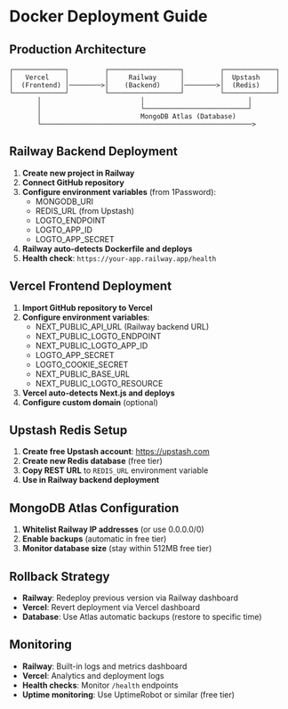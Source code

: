 # Docker Deployment Guide

## Production Architecture

```
┌─────────────┐         ┌──────────────────┐         ┌─────────────┐
│   Vercel    │         │     Railway      │         │  Upstash    │
│  (Frontend) │────────>│    (Backend)     │────────>│  (Redis)    │
└─────────────┘         └──────────────────┘         └─────────────┘
       │                         │                          │
       │                         └──────────────────────────┘
       │                         MongoDB Atlas (Database)
       └─────────────────────────────────────────────────────>
```

## Railway Backend Deployment

1. **Create new project in Railway**
2. **Connect GitHub repository**
3. **Configure environment variables** (from 1Password):
   - MONGODB_URI
   - REDIS_URL (from Upstash)
   - LOGTO_ENDPOINT
   - LOGTO_APP_ID
   - LOGTO_APP_SECRET
4. **Railway auto-detects Dockerfile and deploys**
5. **Health check**: `https://your-app.railway.app/health`

## Vercel Frontend Deployment

1. **Import GitHub repository to Vercel**
2. **Configure environment variables**:
   - NEXT_PUBLIC_API_URL (Railway backend URL)
   - NEXT_PUBLIC_LOGTO_ENDPOINT
   - NEXT_PUBLIC_LOGTO_APP_ID
   - LOGTO_APP_SECRET
   - LOGTO_COOKIE_SECRET
   - NEXT_PUBLIC_BASE_URL
   - NEXT_PUBLIC_LOGTO_RESOURCE
3. **Vercel auto-detects Next.js and deploys**
4. **Configure custom domain** (optional)

## Upstash Redis Setup

1. **Create free Upstash account**: https://upstash.com
2. **Create new Redis database** (free tier)
3. **Copy REST URL** to `REDIS_URL` environment variable
4. **Use in Railway backend deployment**

## MongoDB Atlas Configuration

1. **Whitelist Railway IP addresses** (or use 0.0.0.0/0)
2. **Enable backups** (automatic in free tier)
3. **Monitor database size** (stay within 512MB free tier)

## Rollback Strategy

- **Railway**: Redeploy previous version via Railway dashboard
- **Vercel**: Revert deployment via Vercel dashboard
- **Database**: Use Atlas automatic backups (restore to specific time)

## Monitoring

- **Railway**: Built-in logs and metrics dashboard
- **Vercel**: Analytics and deployment logs
- **Health checks**: Monitor `/health` endpoints
- **Uptime monitoring**: Use UptimeRobot or similar (free tier)
